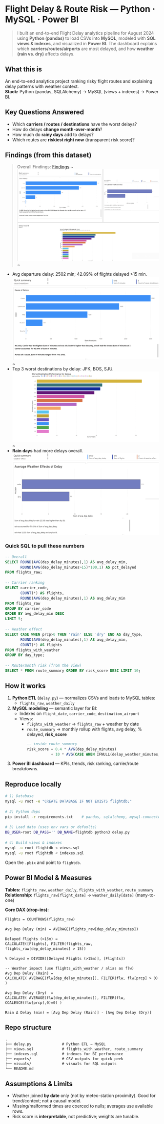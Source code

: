 # Flight Delay & Route Risk — Python · MySQL · Power BI

> I built an end-to-end Flight Delay analytics pipeline for August 2024 using **Python (pandas)** to load CSVs into **MySQL**, modeled with **SQL views & indexes**, and visualized in **Power BI**. The dashboard explains which **carriers/routes/airports** are most delayed, and how **weather (rain vs. dry)** affects delays.

## What this is
An end-to-end analytics project ranking risky flight routes and explaining delay patterns with weather context.  
**Stack:** Python (pandas, SQLAlchemy) → MySQL (views + indexes) → Power BI.

## Key Questions Answered
- Which **carriers / routes / destinations** have the worst delays?
- How do delays **change month-over-month**?
- How much do **rainy days** add to delays?
- Which routes are **riskiest right now** (transparent risk score)?

## Findings (from this dataset)
> Overall Findings: [Findings](https://docs.google.com/document/d/1x1CzctyTnjW-9UJfnFmxuPn4l680V6rj2QbtMQwhToQ/edit?usp=sharing)
~
![Results Dashboard](visuals/dashboard.png)
~
- Avg departure delay: 2502 min; 42.09% of flights delayed >15 min.
![Delays](visuals/delay.png)
~
- Top 3 worst destinations by delay: JFK, BOS, SJU.
![Worse Destinations Delays ](visuals/destination.png)
~
- **Rain days** had more delays overall.  
![Weather Affects on Delays](visuals/weather.png)

### Quick SQL to pull these numbers
```sql
-- Overall
SELECT ROUND(AVG(dep_delay_minutes),1) AS avg_delay_min,
       ROUND(AVG(dep_delay_minutes>15)*100,1) AS pct_delayed
FROM flights_raw;

-- Carrier ranking
SELECT carrier_code,
       COUNT(*) AS flights,
       ROUND(AVG(dep_delay_minutes),1) AS avg_delay_min
FROM flights_raw
GROUP BY carrier_code
ORDER BY avg_delay_min DESC
LIMIT 5;

-- Weather effect
SELECT CASE WHEN prcp>0 THEN 'rain' ELSE 'dry' END AS day_type,
       ROUND(AVG(dep_delay_minutes),1) AS avg_delay_min,
       COUNT(*) AS flights
FROM flights_with_weather
GROUP BY day_type;

-- Route/month risk (from the view)
SELECT * FROM route_summary ORDER BY risk_score DESC LIMIT 10;
```

## How it works
1) **Python ETL** (`delay.py`) — normalizes CSVs and loads to MySQL tables:
   - `flights_raw`, `weather_daily`
2) **MySQL modeling** — semantic layer for BI:
   - Indexes on `flight_date`, `carrier_code`, `destination_airport`
   - Views:
     - `flights_with_weather` → `flights_raw` + weather by date
     - `route_summary` → monthly rollup with flights, avg delay, % delayed, **risk_score**
       ```sql
       -- inside route_summary
       risk_score = 0.4 * AVG(dep_delay_minutes)
                  + 10 * AVG(CASE WHEN IFNULL(delay_weather_minutes,0) > 0 THEN 1 ELSE 0 END)
       ```
3) **Power BI dashboard** — KPIs, trends, risk ranking, carrier/route breakdowns.

## Reproduce locally
```bash
# 1) Database
mysql -u root -e "CREATE DATABASE IF NOT EXISTS flightdb;"

# 2) Python deps
pip install -r requirements.txt    # pandas, sqlalchemy, mysql-connector-python

# 3) Load data (uses env vars or defaults)
DB_USER=root DB_PASS='' DB_NAME=flightdb python3 delay.py

# 4) Build views & indexes
mysql -u root flightdb < views.sql
mysql -u root flightdb < indexes.sql
```

Open the `.pbix` and point to `flightdb`.

## Power BI Model & Measures
**Tables:** `flights_raw`, `weather_daily`, `flights_with_weather`, `route_summary`  
**Relationship:** `flights_raw[flight_date]` → `weather_daily[date]` (many-to-one)

**Core DAX (drop-ins):**
```DAX
Flights = COUNTROWS(flights_raw)

Avg Dep Delay (min) = AVERAGE(flights_raw[dep_delay_minutes])

Delayed Flights (>15m) =
CALCULATE([Flights], FILTER(flights_raw, flights_raw[dep_delay_minutes] > 15))

% Delayed = DIVIDE([Delayed Flights (>15m)], [Flights])

-- Weather impact (use flights_with_weather / alias as flw)
Avg Dep Delay (Rain) =
CALCULATE( AVERAGE(flw[dep_delay_minutes]), FILTER(flw, flw[prcp] > 0) )

Avg Dep Delay (Dry)  =
CALCULATE( AVERAGE(flw[dep_delay_minutes]), FILTER(flw, COALESCE(flw[prcp],0)=0) )

Rain Δ Delay (min) = [Avg Dep Delay (Rain)] - [Avg Dep Delay (Dry)]
```

## Repo structure
```
.
├── delay.py              # Python ETL → MySQL
├── views.sql             # flights_with_weather, route_summary
├── indexes.sql           # indexes for BI performance
├── exports/              # CSV outputs for quick peek
├── visuals/              # visuals for SQL outputs
└── README.md
```

## Assumptions & Limits
- Weather joined **by date** only (not by meteo-station proximity). Good for trend/context; not a causal model.
- Missing/malformed times are coerced to nulls; averages use available rows.
- Risk score is **interpretable**, not predictive; weights are tunable.

